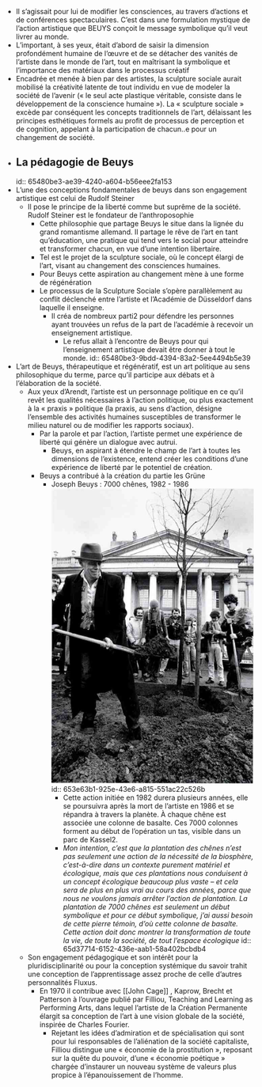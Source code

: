 - Il s’agissait pour lui de modifier les consciences, au travers d’actions et de conférences spectaculaires. C’est dans une formulation mystique de l’action artistique que BEUYS conçoit le message symbolique qu’il veut livrer au monde.
- L’important, à ses yeux, était d’abord de saisir la dimension profondément humaine de l’œuvre et de se détacher des vanités de l’artiste dans le monde de l’art, tout en maîtrisant la symbolique et l’importance des matériaux dans le processus créatif
- Encadrée et menée à bien par des artistes, la sculpture sociale aurait mobilisé la créativité latente de tout individu en vue de modeler la société de l’avenir (« le seul acte plastique véritable, consiste dans le développement de la conscience humaine »). La « sculpture sociale » excède par conséquent les concepts traditionnels de l’art, délaissant les principes esthétiques formels au profit de processus de perception et de cognition, appelant à la participation de chacun..e pour un changement de société.
- ## La pédagogie de Beuys
  id:: 65480be3-ae39-4240-a604-b56eee2fa153
- L’une des conceptions fondamentales de beuys dans son engagement artistique est celui de Rudolf Steiner
	- Il pose le principe de la liberté comme but suprême de la société. Rudolf Steiner est le fondateur de l’anthroposophie
		- Cette philosophie que partage Beuys le situe dans la lignée du grand romantisme allemand. Il partage le rêve de l’art en tant qu’éducation, une pratique qui tend vers le social pour atteindre et transformer chacun, en vue d’une intention libertaire.
		- Tel est le projet de la sculpture sociale, où le concept élargi de l’art, visant au changement des consciences humaines.
		- Pour Beuys cette aspiration au changement mène à une forme de régénération
		- Le processus de la Sculpture Sociale s’opère parallèlement au conflit déclenché entre l’artiste et l’Académie de Düsseldorf dans laquelle il enseigne.
			- Il créa de nombreux parti2 pour défendre les personnes ayant trouvées un refus de la part de l’académie à recevoir un enseignement artistique.
				- Le refus allait à l’encontre de Beuys pour qui l’enseignement artistique devait être donner à tout le monde.
				  id:: 65480be3-9bdd-4394-83a2-5ee4494b5e39
- L’art de Beuys, thérapeutique et régénératif, est un art politique au sens philosophique du terme, parce qu’il participe aux débats et à l’élaboration de la société.
	- Aux yeux d’Arendt, l’artiste est un personnage politique en ce qu’il revêt les qualités nécessaires à l’action politique, ou plus exactement à la « praxis » politique (la praxis, au sens d’action, désigne l’ensemble des activités humaines susceptibles de transformer le milieu naturel ou de modifier les rapports sociaux).
		- Par la parole et par l’action, l’artiste permet une expérience de liberté qui génère un dialogue avec autrui.
			- Beuys, en aspirant à étendre le champ de l’art à toutes les dimensions de l’existence, entend créer les conditions d’une expérience de liberté par le potentiel de création.
		- Beuys a contribué à la création du partie les Grüne
			- Joseph Beuys : 7000 chênes, 1982 - 1986 ![image.png](../assets/image_1698509441517_0.png)
			  id:: 653e63b1-925e-43e6-a815-551ac22c526b
				- Cette action initiée en 1982 durera plusieurs années, elle se poursuivra après la mort de l’artiste en 1986 et se répandra à travers la planète. À chaque chêne est associée une colonne de basalte. Ces 7000 colonnes forment au début de l’opération un tas, visible dans un parc de Kassel2.
				- *Mon intention, c’est que la plantation des chênes n’est pas seulement une action de la nécessité de la biosphère, c’est-à-dire dans un contexte purement matériel et écologique, mais que ces plantations nous conduisent à un concept écologique beaucoup plus vaste – et cela sera de plus en plus vrai au cours des années, parce que nous ne voulons jamais arrêter l’action de plantation. La plantation de 7000 chênes est seulement un début symbolique et pour ce début symbolique, j’ai aussi besoin de cette pierre témoin, d’où cette colonne de basalte. Cette action doit donc montrer la transformation de toute la vie, de toute la société, de tout l’espace écologique*
				  id:: 65d37714-6152-436e-aab1-58a402bcbdb4
	- Son engagement pédagogique et son intérêt pour la pluridisciplinarité ou pour la conception systémique du savoir trahit une conception de l’apprentissage assez proche de celle d’autres personnalités Fluxus.
		- En 1970 il contribue avec [[John Cage]] , Kaprow, Brecht et Patterson à l’ouvrage publié par Filliou, Teaching and Learning as Performing Arts, dans lequel l’artiste de la Création Permanente élargit sa conception de l’art à une vision globale de la société, inspirée de Charles Fourier.
			- Rejetant les idées d’admiration et de spécialisation qui sont pour lui responsables de l’aliénation de la société capitaliste, Filliou distingue une « économie de la prostitution », reposant sur la quête du pouvoir, d’une « économie poétique » chargée d’instaurer un nouveau système de valeurs plus propice à l’épanouissement de l’homme.